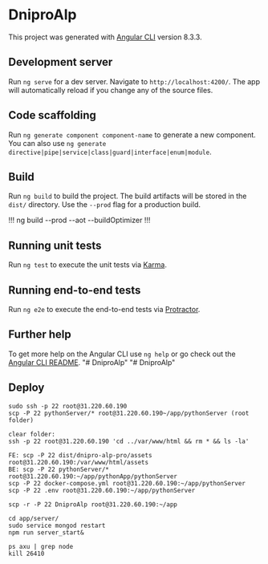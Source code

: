 # DniproAlp

This project was generated with [Angular CLI](https://github.com/angular/angular-cli) version 8.3.3.

## Development server

Run `ng serve` for a dev server. Navigate to `http://localhost:4200/`. The app will automatically reload if you change any of the source files.

## Code scaffolding

Run `ng generate component component-name` to generate a new component. You can also use `ng generate directive|pipe|service|class|guard|interface|enum|module`.

## Build

Run `ng build` to build the project. The build artifacts will be stored in the `dist/` directory. Use the `--prod` flag for a production build.


!!! ng build --prod --aot --buildOptimizer !!!


## Running unit tests

Run `ng test` to execute the unit tests via [Karma](https://karma-runner.github.io).

## Running end-to-end tests

Run `ng e2e` to execute the end-to-end tests via [Protractor](http://www.protractortest.org/).

## Further help

To get more help on the Angular CLI use `ng help` or go check out the [Angular CLI README](https://github.com/angular/angular-cli/blob/master/README.md).
"# DniproAlp" 
"# DniproAlp" 


## Deploy
    sudo ssh -p 22 root@31.220.60.190
    scp -P 22 pythonServer/* root@31.220.60.190~/app/pythonServer (root folder)
    
    clear folder:
    ssh -p 22 root@31.220.60.190 'cd ../var/www/html && rm * && ls -la'
    
    FE: scp -P 22 dist/dnipro-alp-pro/assets root@31.220.60.190:/var/www/html/assets
    BE: scp -P 22 pythonServer/* root@31.220.60.190:~/app/pythonApp/pythonServer
    scp -P 22 docker-compose.yml root@31.220.60.190:~/app/pythonServer
    scp -P 22 .env root@31.220.60.190:~/app/pythonServer
    
    scp -r -P 22 DniproAlp root@31.220.60.190:~/app
     
    cd app/server/
    sudo service mongod restart
    npm run server_start&
    
    ps axu | grep node
    kill 26410
    
    
    



